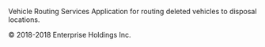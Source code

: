 Vehicle Routing Services
Application for routing deleted vehicles to disposal locations.

© 2018-2018 Enterprise Holdings Inc.